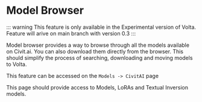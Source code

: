 # Model Browser

::: warning
This feature is only available in the Experimental version of Volta. Feature will arive on main branch with version 0.3
:::

Model browser provides a way to browse through all the models available on Civit.ai. You can also download them directly from the browser. This should simplify the process of searching, downloading and moving models to Volta.

This feature can be accessed on the `Models -> CivitAI` page

This page should provide access to Models, LoRAs and Textual Inversion models.
